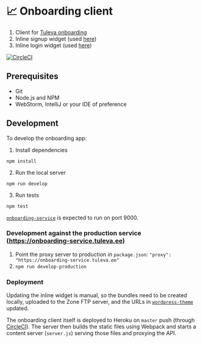# :chart_with_upwards_trend: Onboarding client

1. Client for [Tuleva onboarding](https://pension.tuleva.ee)
1. Inline signup widget (used [here](https://tuleva.ee/tulundusyhistu/#inline-signup-anchor))
1. Inline login widget (used [here](https://tuleva.ee/liikme-kinnitus))

[![CircleCI](https://circleci.com/gh/TulevaEE/onboarding-client/tree/master.svg?style=shield)](https://circleci.com/gh/TulevaEE/onboarding-client/tree/master)

## Prerequisites

- Git
- Node.js and NPM
- WebStorm, IntelliJ or your IDE of preference

## Development

To develop the onboarding app:

1. Install dependencies
```
npm install
```
2. Run the local server
```
npm run develop
```
3. Run tests
```
npm test
```

[`onboarding-service`](https://github.com/TulevaEE/onboarding-service) is expected to run on port 9000.

### Development against the production service (https://onboarding-service.tuleva.ee)

1. Point the proxy server to production in `package.json`: `"proxy": "https://onboarding-service.tuleva.ee"`
1. `npm run develop-production`

### Deployment

Updating the inline widget is manual, so the bundles need to be created locally, uploaded to the Zone FTP server, and the URLs in [`wordpress-theme`](https://github.com/TulevaEE/wordpress-theme) updated.

The onboarding client itself is deployed to Heroku on `master` push (through [CircleCI](https://circleci.com/gh/TulevaEE/onboarding-client)). The server then builds the static files using Webpack and starts a content server (`server.js`) serving those files and proxying the API.
